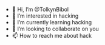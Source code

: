 - 👋 Hi, I’m @TolkynBibol
- 👀 I’m interested in hacking 
- 🌱 I’m currently learning hacking 
- 💞️ I’m looking to collaborate on you
- 📫 How to reach me about hack

<!---
TolkynBibol/TolkynBibol is a ✨ special ✨ repository because its `README.md` (this file) appears on your GitHub profile.
You can click the Preview link to take a look at your changes.
--->
